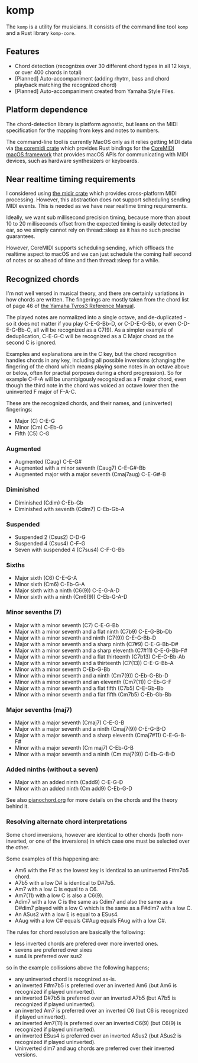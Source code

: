 # komp

The `komp` is a utility for musicians. It consists of the command line tool `komp` and a Rust library `komp-core`.

## Features
* Chord detection (recognizes over 30 different chord types in all 12 keys, or over 400 chords in total)
* [Planned] Auto-accompaniment (adding rhytm, bass and chord playback matching the recognized chord)
* [Planned] Auto-accompaniment created from Yamaha Style Files.

## Platform dependence
The chord-detection library is platform agnostic, but leans on the MIDI specification for the mapping from keys and notes to numbers.

The command-line tool is currently MacOS only as it relies getting MIDI data via [the coremidi crate](https://crates.io/crates/coremidi) which provides Rust bindings for the [CoreMIDI macOS framework](https://developer.apple.com/reference/coremidi) that provides macOS APIs for communicating with MIDI devices, such as hardware synthesizers or keyboards.

## Near realtime timing requirements
I considered using [the midir crate](https://github.com/Boddlnagg/midir) which provides cross-platform MIDI processing. However, this abstraction does not support scheduling sending MIDI events. This is needed as we have near realtime timing requirements.

Ideally, we want sub millisecond precision timing, because more than about 10 to 20 milliseconds offset from the expected timing is easily detected by ear, so we simply cannot rely on thread::sleep as it has no such precise guarantees.

However, CoreMIDI supports scheduling sending, which offloads the realtime aspect to macOS and we can just schedule the coming half second of notes or so ahead of time and then thread::sleep for a while.

## Recognized chords
I'm not well versed in musical theory, and there are certainly variations in how chords are written. The fingerings are mostly taken from the chord list of page 46 of [the Yamaha Tyros3 Reference Manual](https://uk.yamaha.com/files/download/other_assets/4/314194/tyros3_en_rm_v10a.pdf).

The played notes are normalized into a single octave,  and de-duplicated - so it does not matter if you play C-E-G-Bb-D, or C-D-E-G-Bb, or even C-D-E-G-Bb-C, all will be recognized as a C7(9). As a simpler example of deduplication, C-E-G-C will be recognized as a C Major chord as the second C is ignored.

Examples and explanations are in the C key, but the chord recognition handles chords in any key, including all possible inversions (changing the fingering of the chord which means playing some notes in an octave above or below, often for practial porposes during a chord progression). So for example C-F-A will be unambigously recognized as a F major chord, even though the third note in the chord was voiced an octave lower then the uninverted F major of F-A-C.

These are the recognized chords, and their names, and (uninverted) fingerings:

* Major (C) C-E-G
* Minor (Cm) C-Eb-G
* Fifth (C5) C-G

### Augmented
* Augmented (Caug) C-E-G#
* Augmented with a minor seventh (Caug7) C-E-G#-Bb
* Augmented major with a major seventh (Cmaj7aug) C-E-G#-B

### Diminished
* Diminished (Cdim) C-Eb-Gb
* Diminished with seventh (Cdim7) C-Eb-Gb-A

### Suspended
* Suspended 2 (Csus2) C-D-G
* Suspended 4 (Csus4) C-F-G
* Seven with suspended 4 (C7sus4) C-F-G-Bb

### Sixths
* Major sixth (C6) C-E-G-A
* Minor sixth (Cm6) C-Eb-G-A
* Major sixth with a ninth (C6(9)) C-E-G-A-D
* Minor sixth with a ninth (Cm6(9)) C-Eb-G-A-D

### Minor sevenths (7)
* Major with a minor seventh (C7) C-E-G-Bb
* Major with a minor seventh and a flat ninth (C7b9) C-E-G-Bb-Db
* Major with a minor seventh and ninth (C7(9)) C-E-G-Bb-D
* Major with a minor seventh and a sharp ninth (C7#9) C-E-G-Bb-D#
* Major with a minor seventh and a sharp eleventh (C7#11) C-E-G-Bb-F#
* Major with a minor seventh and a flat thirteenth (C7b13) C-E-G-Bb-Ab
* Major with a minor seventh and a thirteenth (C7(13)) C-E-G-Bb-A
* Minor with a minor seventh C-Eb-G-Bb
* Minor with a minor seventh and a ninth (Cm7(9)) C-Eb-G-Bb-D
* Minor with a minor seventh and an eleventh (Cm7(11)) C-Eb-G-F
* Major with a minor seventh and a flat fifth (C7b5) C-E-Gb-Bb
* Minor with a minor seventh and a flat fifth (Cm7b5)
C-Eb-Gb-Bb

### Major sevenths (maj7)
* Major with a major seventh (Cmaj7) C-E-G-B
* Major with a major seventh and a ninth (Cmaj7(9)) C-E-G-B-D
* Major with a major seventh and a sharp eleventh (Cmaj7#11) C-E-G-B-F#
* Minor with a major seventh (Cm maj7) C-Eb-G-B
* Minor with a major seventh and a ninth (Cm maj7(9)) C-Eb-G-B-D

### Added ninths (without a seven)
* Major with an added ninth (Cadd9) C-E-G-D
* Minor with an added ninth (Cm add9) C-Eb-G-D

See also [pianochord.org](https://www.pianochord.org) for more details on the chords and the theory behind it.

### Resolving alternate chord interpretations
Some chord inversions, however are identical to other chords (both non-inverted, or one of the inversions) in which case one must be selected over the other.

Some examples of this happening are:

* Am6 with the F# as the lowest key is identical to an uninverted F#m7b5 chord.
* A7b5 with a low D# is identical to D#7b5.
* Am7 with a low C is equal to a C6.
* Am7(11) with a low C is also a C6(9).
* Adim7 with a low C is the same as Cdim7 and also the same as a D#dim7 played with a low C which is the same as a F#dim7 with a low C.
* An ASus2 with a low E is equal to a ESus4.
* AAug with a low C# equals C#Aug equals FAug with a low C#.

The rules for chord resolution are basically the following:

* less inverted chords are prefered over more inverted ones.
* sevens are preferred over sixes
* sus4 is preferred over sus2

so in the example collissions above the following happens;

* any uninverted chord is recognized as-is.
* an inverted F#m7b5 is preferred over an inverted Am6 (but Am6 is recognized if played uninverted).
* an inverted D#7b5 is preferred over an inverted A7b5 (but A7b5 is recognized if played uninverted).
* an inverted Am7 is preferred over an inverted C6 (but C6 is recognized if played uninverted).
* an inverted Am7(11) is preferred over an inverted C6(9) (but C6(9) is recognized if played uninverted).
* an inverted ESus4 is preferred over an inverted ASus2 (but ASus2 is recognized if played uninverted).
* Uninverted dim7 and aug chords are preferred over their inverted versions.